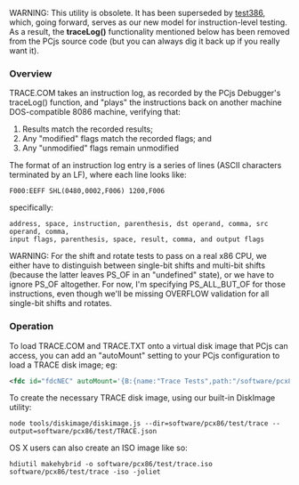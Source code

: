 WARNING: This utility is obsolete.  It has been superseded by [test386](/software/pcx86/test/cpu/80386/),
which, going forward, serves as our new model for instruction-level testing.  As a result,
the **traceLog()** functionality mentioned below has been removed from the PCjs source code
(but you can always dig it back up if you really want it).

### Overview

TRACE.COM takes an instruction log, as recorded by the PCjs Debugger's traceLog() function, and
"plays" the instructions back on another machine DOS-compatible 8086 machine, verifying that:

 1. Results match the recorded results;
 2. Any "modified" flags match the recorded flags; and
 3. Any "unmodified" flags remain unmodified

The format of an instruction log entry is a series of lines (ASCII characters terminated by an LF),
where each line looks like:

	F000:EEFF SHL(0480,0002,F006) 1200,F006

specifically:

	address, space, instruction, parenthesis, dst operand, comma, src operand, comma,
	input flags, parenthesis, space, result, comma, and output flags

WARNING: For the shift and rotate tests to pass on a real x86 CPU, we either have to distinguish
between single-bit shifts and multi-bit shifts (because the latter leaves PS_OF in an "undefined"
state), or we have to ignore PS_OF altogether.  For now, I'm specifying PS_ALL_BUT_OF for those
instructions, even though we'll be missing OVERFLOW validation for all single-bit shifts and rotates.

### Operation

To load TRACE.COM and TRACE.TXT onto a virtual disk image that PCjs can access, you can add an
"autoMount" setting to your PCjs <fdc> configuration to load a TRACE disk image; eg:

```xml
<fdc id="fdcNEC" autoMount='{B:{name:"Trace Tests",path:"/software/pcx86/test/TRACE.json"}}'/>
```

To create the necessary TRACE disk image, using our built-in DiskImage utility:

	node tools/diskimage/diskimage.js --dir=software/pcx86/test/trace --output=software/pcx86/test/TRACE.json

OS X users can also create an ISO image like so:

	hdiutil makehybrid -o software/pcx86/test/trace.iso software/pcx86/test/trace -iso -joliet
